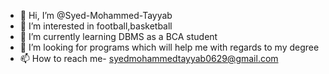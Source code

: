 - 👋 Hi, I’m @Syed-Mohammed-Tayyab
- 👀 I’m interested in football,basketball
- 🌱 I’m currently learning DBMS as a BCA student 
- 💞️ I’m looking for programs which will help me with regards to my degree 
- 📫 How to reach me- syedmohammedtayyab0629@gmail.com 

<!---
Syed-Mohammed-Tayyab/Syed-Mohammed-Tayyab is a ✨ special ✨ repository because its `README.md` (this file) appears on your GitHub profile.
You can click the Preview link to take a look at your changes.
--->
